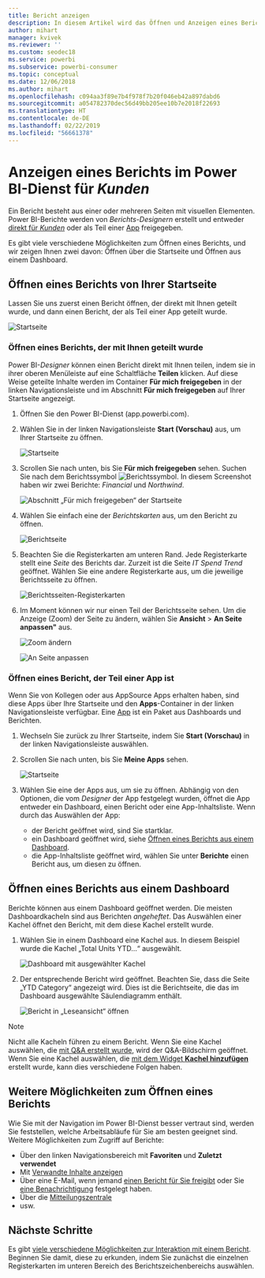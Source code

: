 ```yaml
---
title: Bericht anzeigen
description: In diesem Artikel wird das Öffnen und Anzeigen eines Berichts für Power BI-Kunden und Endbenutzer veranschaulicht.
author: mihart
manager: kvivek
ms.reviewer: ''
ms.custom: seodec18
ms.service: powerbi
ms.subservice: powerbi-consumer
ms.topic: conceptual
ms.date: 12/06/2018
ms.author: mihart
ms.openlocfilehash: c094aa3f89e7b4f978f7b20f046eb42a897dabd6
ms.sourcegitcommit: a054782370dec56d49bb205ee10b7e2018f22693
ms.translationtype: HT
ms.contentlocale: de-DE
ms.lasthandoff: 02/22/2019
ms.locfileid: "56661378"
---
```

# <a name="view-a-report-in-power-bi-service-for-consumers"></a>Anzeigen eines Berichts im Power BI-Dienst für *Kunden*
Ein Bericht besteht aus einer oder mehreren Seiten mit visuellen Elementen. Power BI-Berichte werden von *Berichts-Designern* erstellt und entweder [direkt für *Kunden*](end-user-shared-with-me.md) oder als Teil einer [App](end-user-apps.md) freigegeben. 

Es gibt viele verschiedene Möglichkeiten zum Öffnen eines Berichts, und wir zeigen Ihnen zwei davon: Öffnen über die Startseite und Öffnen aus einem Dashboard. 

<!-- add art-->


## <a name="open-a-report-from-your-home-page"></a>Öffnen eines Berichts von Ihrer Startseite
Lassen Sie uns zuerst einen Bericht öffnen, der direkt mit Ihnen geteilt wurde, und dann einen Bericht, der als Teil einer App geteilt wurde.

   ![Startseite](./media/end-user-report-open/power-bi-home.png)

### <a name="open-a-report-that-has-been-shared-with-you"></a>Öffnen eines Berichts, der mit Ihnen geteilt wurde
Power BI-*Designer* können einen Bericht direkt mit Ihnen teilen, indem sie in ihrer oberen Menüleiste auf eine Schaltfläche **Teilen** klicken. Auf diese Weise geteilte Inhalte werden im Container **Für mich freigegeben** in der linken Navigationsleiste und im Abschnitt **Für mich freigegeben** auf Ihrer Startseite angezeigt.

1. Öffnen Sie den Power BI-Dienst (app.powerbi.com).

2. Wählen Sie in der linken Navigationsleiste **Start (Vorschau)** aus, um Ihrer Startseite zu öffnen.  

   ![Startseite](./media/end-user-report-open/power-bi-select-home.png)
   
3. Scrollen Sie nach unten, bis Sie **Für mich freigegeben** sehen. Suchen Sie nach dem Berichtssymbol ![Berichtssymbol](./media/end-user-report-open/power-bi-report-icon.png). In diesem Screenshot haben wir zwei Berichte: *Financial* und *Northwind*. 
   
   ![Abschnitt „Für mich freigegeben“ der Startseite](./media/end-user-report-open/power-bi-shared.png)

4. Wählen Sie einfach eine der *Berichtskarten* aus, um den Bericht zu öffnen.

   ![Berichtseite](./media/end-user-report-open/power-bi-report1.png)

5. Beachten Sie die Registerkarten am unteren Rand. Jede Registerkarte stellt eine *Seite* des Berichts dar. Zurzeit ist die Seite *IT Spend Trend* geöffnet. Wählen Sie eine andere Registerkarte aus, um die jeweilige Berichtsseite zu öffnen. 

   ![Berichtsseiten-Registerkarten](./media/end-user-report-open/power-bi-tabs.png)

6. Im Moment können wir nur einen Teil der Berichtsseite sehen. Um die Anzeige (Zoom) der Seite zu ändern, wählen Sie **Ansicht** > **An Seite anpassen"** aus.

   ![Zoom ändern](./media/end-user-report-open/power-bi-fit.png)

   ![An Seite anpassen](./media/end-user-report-open/power-bi-report2.png)

### <a name="open-a-report-that-is-part-of-an-app"></a>Öffnen eines Bericht, der Teil einer App ist
Wenn Sie von Kollegen oder aus AppSource Apps erhalten haben, sind diese Apps über Ihre Startseite und den **Apps**-Container in der linken Navigationsleiste verfügbar. Eine [App](end-user-apps.md) ist ein Paket aus Dashboards und Berichten.

1. Wechseln Sie zurück zu Ihrer Startseite, indem Sie **Start (Vorschau)** in der linken Navigationsleiste auswählen.

7. Scrollen Sie nach unten, bis Sie **Meine Apps** sehen.

   ![Startseite](./media/end-user-report-open/power-bi-my-apps.png)

8. Wählen Sie eine der Apps aus, um sie zu öffnen. Abhängig von den Optionen, die vom *Designer* der App festgelegt wurden, öffnet die App entweder ein Dashboard, einen Bericht oder eine App-Inhaltsliste. Wenn durch das Auswählen der App:
    - der Bericht geöffnet wird, sind Sie startklar.
    - ein Dashboard geöffnet wird, siehe [Öffnen eines Berichts aus einem Dashboard](#Open-a-report-from-a-dashboard).
    - die App-Inhaltsliste geöffnet wird, wählen Sie unter **Berichte** einen Bericht aus, um diesen zu öffnen.


## <a name="open-a-report-from-a-dashboard"></a>Öffnen eines Berichts aus einem Dashboard
Berichte können aus einem Dashboard geöffnet werden. Die meisten Dashboardkacheln sind aus Berichten *angeheftet*. Das Auswählen einer Kachel öffnet den Bericht, mit dem diese Kachel erstellt wurde. 

1. Wählen Sie in einem Dashboard eine Kachel aus. In diesem Beispiel wurde die Kachel „Total Units YTD...“ ausgewählt.

    ![Dashboard mit ausgewählter Kachel](./media/end-user-report-open/power-bi-dashboard.png)

2.  Der entsprechende Bericht wird geöffnet. Beachten Sie, dass die Seite „YTD Category“ angezeigt wird. Dies ist die Berichtseite, die das im Dashboard ausgewählte Säulendiagramm enthält.

    ![Bericht in „Leseansicht“ öffnen](./media/end-user-report-open/power-bi-report-new.png)

> [!NOTE]
> Nicht alle Kacheln führen zu einem Bericht. Wenn Sie eine Kachel auswählen, die [mit Q&A erstellt wurde](end-user-q-and-a.md), wird der Q&A-Bildschirm geöffnet. Wenn Sie eine Kachel auswählen, die [mit dem Widget **Kachel hinzufügen**](../service-dashboard-add-widget.md) erstellt wurde, kann dies verschiedene Folgen haben.  


##  <a name="still-more-ways-to-open-a-report"></a>Weitere Möglichkeiten zum Öffnen eines Berichts
Wie Sie mit der Navigation im Power BI-Dienst besser vertraut sind, werden Sie feststellen, welche Arbeitsabläufe für Sie am besten geeignet sind. Weitere Möglichkeiten zum Zugriff auf Berichte:
- Über den linken Navigationsbereich mit **Favoriten** und **Zuletzt verwendet**    
- Mit [Verwandte Inhalte anzeigen](end-user-related.md)    
- Über eine E-Mail, wenn jemand [einen Bericht für Sie freigibt](../service-share-reports.md) oder Sie [eine Benachrichtigung](end-user-alerts.md) festgelegt haben.    
- Über die [Mitteilungszentrale](end-user-notification-center.md)    
- usw.

## <a name="next-steps"></a>Nächste Schritte
Es gibt [viele verschiedene Möglichkeiten zur Interaktion mit einem Bericht](end-user-reading-view.md).  Beginnen Sie damit, diese zu erkunden, indem Sie zunächst die einzelnen Registerkarten im unteren Bereich des Berichtszeichenbereichs auswählen.

